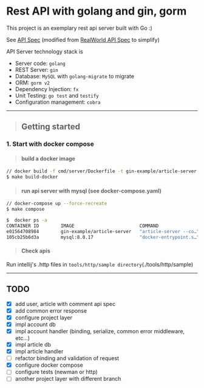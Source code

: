 # Rest API with golang and gin, gorm  
This project is an exemplary rest api server built with Go :)  

See [API Spec](./api.md) (modified from [RealWorld API Spec](https://github.com/gothinkster/realworld/tree/master/api) to simplify)  

API Server technology stack is  

- Server code: `golang`
- REST Server: `gin`
- Database: `MySQL` with `golang-migrate` to migrate  
- ORM: `gorm v2`  
- Dependency Injection: `fx`  
- Unit Testing: `go test` and `testify`
- Configuration management: `cobra`

---  

> ## Getting started  

### 1. Start with docker compose  

> ####  build a docker image  

```bash
// docker build -f cmd/server/Dockerfile -t gin-example/article-server .
$ make build-docker
``` 

> #### run api server with mysql (see docker-compose.yaml)  

```bash
// docker-compose up --force-recreate
$ make compose

$  docker ps -a
CONTAINER ID        IMAGE                        COMMAND                  CREATED             STATUS              PORTS                               NAMES
e01564708984        gin-example/article-server   "article-server --co…"   40 seconds ago      Up 39 seconds       0.0.0.0:3000->3000/tcp              article-server
105cb25b6d3a        mysql:8.0.17                 "docker-entrypoint.s…"   40 seconds ago      Up 39 seconds       0.0.0.0:3306->3306/tcp, 33060/tcp   my-mysql
```  

> #### Check apis  

Run intellij's .http files in `tools/http/sample directory`(./tools/http/sample)  

---  

## TODO  

- [x] add user, article with comment api spec
- [x] add common error response
- [x] configure project layer
- [x] impl account db
- [x] impl account handler (binding, serialize, common error middleware, etc...)
- [x] impl article db
- [x] impl article handler
- [ ] refactor binding and validation of request
- [x] configure docker compose
- [ ] configure tests (newman or http)
- [ ] another project layer with different branch
